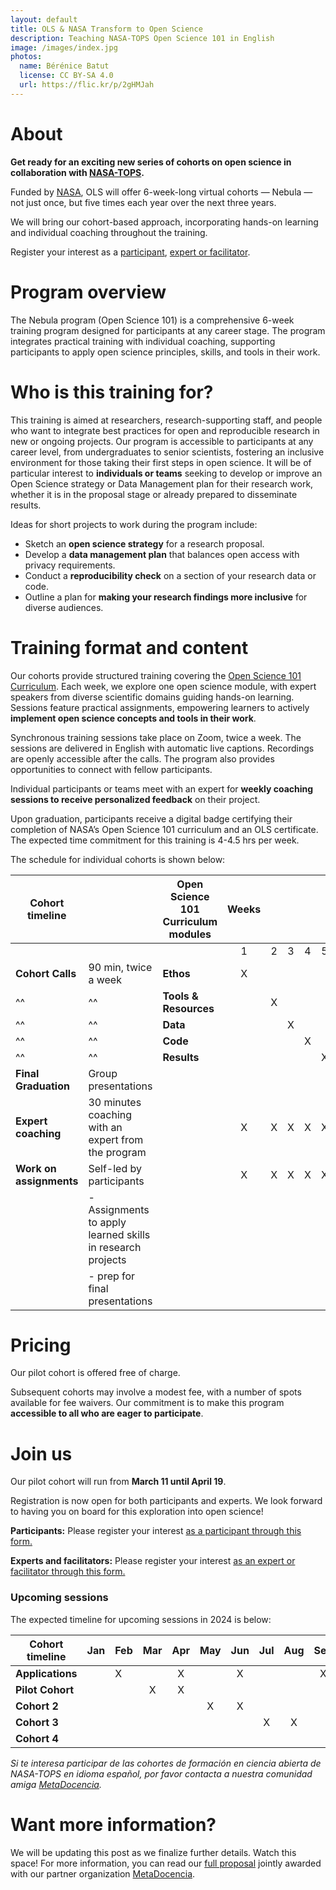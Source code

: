```yaml
---
layout: default
title: OLS & NASA Transform to Open Science
description: Teaching NASA-TOPS Open Science 101 in English
image: /images/index.jpg
photos:
  name: Bérénice Batut
  license: CC BY-SA 4.0
  url: https://flic.kr/p/2gHMJah
---
```


# About

**Get ready for an exciting new series of cohorts on open science in collaboration with [NASA-TOPS](https://nasa.github.io/Transform-to-Open-Science/).**

Funded by [NASA](https://www.nasa.gov/), OLS will offer 6-week-long virtual cohorts — Nebula — not just once, but five times each year over the next three years.

We will bring our cohort-based approach, incorporating hands-on learning and individual coaching throughout the training.

Register your interest as a [participant](https://forms.gle/bUEXdcSkt9BgY4tXA), [expert or facilitator](https://forms.gle/DcostkBpszXT9MAr8).

# Program overview

The Nebula program (Open Science 101) is a comprehensive 6-week training program designed for participants at any career stage. The program integrates practical training with individual coaching, supporting participants to apply open science principles, skills, and tools in their work.

# Who is this training for?

This training is aimed at researchers, research-supporting staff, and people who want to integrate best practices for open and reproducible research in new or ongoing projects. Our program is accessible to participants at any career level, from undergraduates to senior scientists, fostering an inclusive environment for those taking their first steps in open science. It will be of particular interest to **individuals or teams** seeking to develop or improve an Open Science strategy or Data Management plan for their research work, whether it is in the proposal stage or already prepared to disseminate results.

Ideas for short projects to work during the program include:
* Sketch an **open science strategy** for a research proposal.
* Develop a **data management plan** that balances open access with privacy requirements.
* Conduct a **reproducibility check** on a section of your research data or code.
* Outline a plan for **making your research findings more inclusive** for diverse audiences. 

# Training format and content

Our cohorts provide structured training covering the [Open Science 101 Curriculum](https://nasa.github.io/Transform-to-Open-Science/). Each week, we explore one open science module, with expert speakers from diverse scientific domains guiding hands-on learning. Sessions feature practical assignments, empowering learners to actively **implement open science concepts and tools in their work**. 

Synchronous training sessions take place on Zoom, twice a week. The sessions are delivered in English with automatic live captions. Recordings are openly accessible after the calls. The program also provides opportunities to connect with fellow participants. 

Individual participants or teams meet with an expert for **weekly coaching sessions to receive personalized feedback** on their project.

Upon graduation, participants receive a digital badge certifying their completion of NASA’s Open Science 101 curriculum and an OLS certificate. The expected time commitment for this training is 4-4.5 hrs per week. 


The schedule for individual cohorts is shown below:

| Cohort timeline                 |                                | Open Science 101 Curriculum modules |  Weeks           ||||||
|---------------------------------|--------------------------------|-----------------------|:-:|:-:|:-:|:-:|:-:|:-:|
|                                 |                                |                       | 1 | 2 | 3 | 4 | 5 | 6 |   
| **Cohort Calls**                |   90 min, twice a week         | **Ethos**             | X |   |   |   |   |   |   
| ^^                              | ^^                             | **Tools & Resources** |   | X |   |   |   |   |  
| ^^                              | ^^                             | **Data**              |   |   | X |   |   |   |  
| ^^                              | ^^                             | **Code**              |   |   |   | X |   |   |  
| ^^                              | ^^                             | **Results**           |   |   |   |   | X |   | 
| **Final Graduation**            | Group presentations            |                       |   |   |   |   |   | X |
| **Expert coaching**         | 30 minutes coaching with an expert from the program  |                       | X | X | X | X | X |   |
| **Work on assignments** | Self-led by participants  |                       | X | X | X | X | X |   \
|                                 | - Assignments to apply learned skills in research projects  |                       |   |   |   |   |   |   \
|                                 | - prep for final presentations |                       |   |   |   |   |   |   |


# Pricing

Our pilot cohort is offered free of charge. 

Subsequent cohorts may involve a modest fee, with a number of spots available for fee waivers. Our commitment is to make this program **accessible to all who are eager to participate**.


# Join us

Our pilot cohort will run from **March 11 until April 19**. 

Registration is now open for both participants and experts. We look forward to having you on board for this exploration into open science!

**Participants:** Please register your interest [as a participant through this form.](https://forms.gle/bUEXdcSkt9BgY4tXA)

**Experts and facilitators:** Please register your interest [as an expert or facilitator through this form.](https://forms.gle/DcostkBpszXT9MAr8) 

### Upcoming sessions

The expected timeline for upcoming sessions in 2024 is below:

| Cohort timeline  | Jan | Feb | Mar | Apr | May | Jun | Jul | Aug | Sep | Oct | Nov | Dec |
|------------------|-----|-----|:---:|:---:|:---:|:---:|:---:|:---:|:---:|:---:|:---:|:---:|
| **Applications** |     |  X  |     |  X  |     |  X  |     |     |  X  |     |     |  X  |   
| **Pilot Cohort** |     |     |  X  |  X  |     |     |     |     |     |     |     |     |                               
| **Cohort 2**     |     |     |     |     |  X  |  X  |     |     |     |     |     |     |       
| **Cohort 3**     |     |     |     |     |     |     |  X  |  X  |     |     |     |     |    
| **Cohort 4**     |     |     |     |     |     |     |     |     |     |  X  |  X  |     |    
   

*Si te interesa participar de las cohortes de formación en ciencia abierta de NASA-TOPS en idioma español, por favor contacta a nuestra comunidad amiga [MetaDocencia](https://www.metadocencia.org/).*


# Want more information?

We will be updating this post as we finalize further details. Watch this space!
For more information, you can read our [full proposal](https://zenodo.org/records/8250979) jointly awarded with our partner organization [MetaDocencia](https://www.metadocencia.org/).

